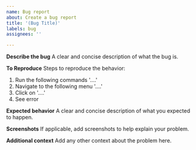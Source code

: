 ```yaml
---
name: Bug report
about: Create a bug report 
title: '(Bug Title)'
labels: bug
assignees: ''

---
```


**Describe the bug**
A clear and concise description of what the bug is.

**To Reproduce**
Steps to reproduce the behavior:
1. Run the following commands '....'
2. Navigate to the following menu '....'
3. Click on '....'
3. See error

**Expected behavior**
A clear and concise description of what you expected to happen.

**Screenshots**
If applicable, add screenshots to help explain your problem.

**Additional context**
Add any other context about the problem here.
